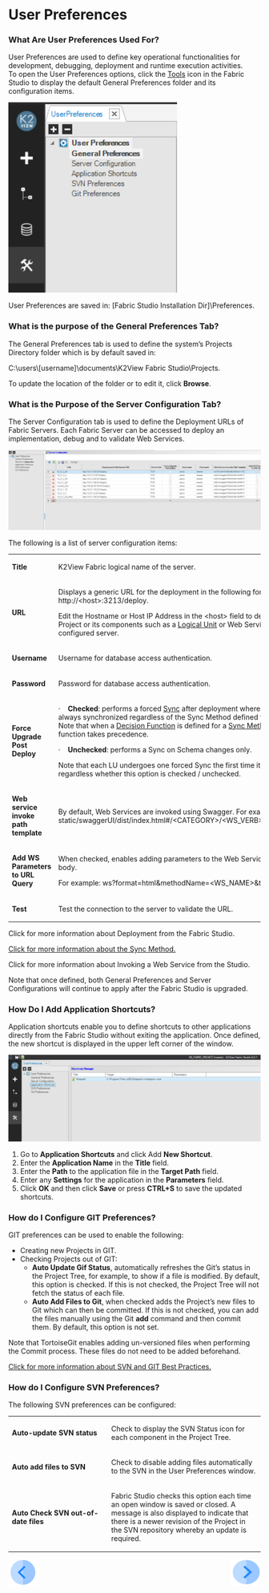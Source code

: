 # User Preferences

### What Are User Preferences Used For?
User Preferences are used to define key operational functionalities for development, debugging, deployment and runtime execution activities.\
To open the User Preferences options, click the [Tools](/articles/04_fabric_studio/01_UI_components_and_menus.md#fabric-studio-toolbar-tabs) icon in the Fabric Studio to display the default General Preferences folder and its configuration items.
 
![image](/articles/04_fabric_studio/images/04_04_01%20default%20General%20Preferences.png)

User Preferences are saved in: [Fabric Studio Installation Dir]\Preferences. 

### What is the purpose of the General Preferences Tab?
The General Preferences tab is used to define the system’s Projects Directory folder which is by default saved in:

C:\users\\[username]\documents\K2View Fabric Studio\Projects.

To update the location of the folder or to edit it, click **Browse**.

### What is the Purpose of the Server Configuration Tab?

The Server Configuration tab is used to define the Deployment URLs of Fabric Servers. Each Fabric Server can be accessed to deploy an implementation, debug and to validate Web Services. 

![image](/articles/04_fabric_studio/images/04_04_02%20Web%20Services.png)


The following is a list of server configuration items: 

<table>
<tbody>
<tr>
<td width="133">
<p><strong>Title</strong></p>
</td>
<td width="467">
<p>K2View Fabric logical name of the server.</p>
</td>
</tr>
<tr>
<td width="133">
<p><strong>URL</strong></p>
</td>
<td width="467">
<p>Displays a generic URL for the deployment in the following format: http://&lt;host&gt;:3213/deploy.</p>
<p>Edit the Hostname or Host IP Address in the &lt;host&gt; field to deploy your Project or its components such as a <a href="/articles/03_logical_units/01_LU_overview.md">Logical Unit</a> or Web Services to the configured server.</p>
</td>
</tr>
<tr>
<td width="133">
<p><strong>Username</strong></p>
</td>
<td width="467">
<p>Username for database access authentication.</p>
</td>
</tr>
<tr>
<td width="133">
<p><strong>Password</strong></p>
</td>
<td width="467">
<p>Password for database access authentication.</p>
</td>
</tr>
<tr>
<td width="133">
<p><strong>Force Upgrade Post Deploy</strong></p>
</td>
<td width="467">
<p>&middot;&nbsp;&nbsp;&nbsp; <strong>Checked</strong>: performs a forced <a href="/articles/14_sync_LU_instance/01_sync_LUI_overview.md">Sync</a> after deployment whereby the LU is always synchronized regardless of the Sync Method defined for the LU. <br /> Note that when a <a href="/articles/07_table_population/08_project_functions.md#project-function-types">Decision Function</a> is defined for a <a href="/articles/14_sync_LU_instance/04_sync_methods.md">Sync Method</a>, the function takes precedence.</p>
<p>&middot;&nbsp;&nbsp;&nbsp; <strong>Unchecked</strong>: performs a Sync on Schema changes only.</p>
<p>Note that each LU undergoes one forced Sync the first time it is retrieved, regardless whether this option is checked / unchecked.</p>
</td>
</tr>
<tr>
<td width="133">
<p><strong>Web service invoke path template</strong></p>
</td>
<td width="467">
<p>By default, Web Services are invoked using Swagger. For example: static/swaggerUI/dist/index.html#/&lt;CATEGORY&gt;/&lt;WS_VERB&gt;_&lt;WS_PATH&gt;</p>
</td>
</tr>
<tr>
<td width="133">
<p><strong>Add WS Parameters to URL Query</strong></p>
</td>
<td width="467">
<p>When checked, enables adding parameters to the Web Service (WS) URL body.</p>
<p>For example: ws?format=html&amp;methodName=&lt;WS_NAME&gt;&amp;token=&nbsp;&nbsp;&nbsp;&nbsp;&nbsp;</p>
</td>
</tr>
<tr>
<td width="133">
<p><strong>Test</strong></p>
</td>
<td width="467">
<p>Test the connection to the server to validate the URL.</p>
</td>
</tr>
</tbody>
</table>


Click for more information about Deployment from the Fabric Studio.

[Click for more information about the Sync Method.](/articles/14_sync_LU_instance/04_sync_methods.md)

Click for more information about Invoking a Web Service from the Studio.

Note that once defined, both General Preferences and Server Configurations will continue to apply after the Fabric Studio is upgraded.

### How Do I Add Application Shortcuts?
Application shortcuts enable you to define shortcuts to other applications directly from the Fabric Studio without exiting the application. Once defined, the new shortcut is displayed in the upper left corner of the window.

![image](/articles/04_fabric_studio/images/04_04_03%20new%20shortcut.png)

1. Go to **Application Shortcuts** and click Add **New Shortcut**.  
2. Enter the **Application Name** in the **Title** field.
3. Enter the **Path** to the application file in the **Target Path** field.
4. Enter any **Settings** for the application in the **Parameters** field.
5. Click **OK** and then click **Save** or press **CTRL+S** to save the updated shortcuts. 


### How do I Configure GIT Preferences?

GIT preferences can be used to enable the following:
* Creating new Projects in GIT.
* Checking Projects out of GIT: 
  * **Auto Update Gif Status**, automatically refreshes the Git’s status in the Project Tree, for example, to show if a file is modified. By default, this option is checked. If this is not checked, the Project Tree will not fetch the status of each file.
  * **Auto Add Files to Git**, when checked adds the Project’s new files to Git which can then be committed. If this is not checked, you can add the files manually using the Git **add** command and then commit them. By default, this option is not set.

Note that TortoiseGit enables adding un-versioned files when performing the Commit process. These files do not need to be added beforehand. 

[Click for more information about SVN and GIT Best Practices.](/articles/04_fabric_studio/07_best_practices_for_working_with_GIT_and_SVN.md)

### How do I Configure SVN Preferences?
The following SVN preferences can be configured:

<table>
<tbody>
<tr>
<td width="236">
<p><strong>Auto-update SVN status</strong></p>
</td>
<td width="368">
<p>Check to display the SVN Status icon for each component in the Project Tree.</p>
</td>
</tr>
<tr>
<td width="236">
<p><strong>Auto add files to SVN</strong></p>
</td>
<td width="368">
<p>Check to disable adding files automatically to the SVN in the User Preferences window.</p>
</td>
</tr>
<tr>
<td width="236">
<p><strong>Auto Check SVN out-of-date files</strong></p>
</td>
<td width="368">
<p>Fabric Studio checks this option each time an open window is saved or closed. A message is also displayed to indicate that there is a newer revision of the Project in the SVN repository whereby an update is required.</p>
</td>
</tr>
</tbody>
</table>

[![Previous](/articles/images/Previous.png)](/articles/04_fabric_studio/03_diagram_and_toolbars.md)[<img align="right" width="60" height="54" src="/articles/images/Next.png">](/articles/04_fabric_studio/05_creating_a_new_project.md)




